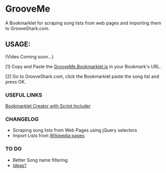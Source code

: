 # GrooveMe
A Bookmarklet for scraping song lists from web pages and importing them to GrooveShark.com.

## USAGE:

(Video Coming soon...)

[1] Copy and Paste the [GrooveMe.Bookmarklet.js](https://raw.githubusercontent.com/kostasx/GrooveMe/master/GrooveMe.Bookmarklet.js) in your Bookmark's URL.

[2] Go to GrooveShark.com, click the Bookmarklet paste the song list and press OK.

### USEFUL LINKS

[Bookmarklet Creator with Script Includer](http://mrcoles.com/bookmarklet/)

### CHANGELOG

* Scraping song lists from Web Pages using jQuery selectors
* Import Lists from [Wikipedia pages](http://en.wikipedia.org/wiki/The_Crow_(soundtrack))

### TO DO

* Better Song name filtering
* [Ideas?](https://github.com/kostasx/GrooveMe/issues)